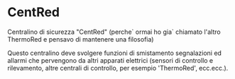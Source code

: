 CentRed
=======
Centralino di sicurezza "CentRed"
(perche\` ormai ho gia\` chiamato l'altro ThermoRed e pensavo di mantenere una filosofia)

Questo centralino deve svolgere funzioni di smistamento segnalazioni ed allarmi
che pervengono da altri apparati elettrici (sensori di controllo e rilevamento,
altre centrali di controllo, per esempio 'ThermoRed', ecc.ecc.).
